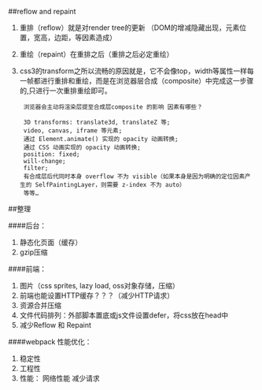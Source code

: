 ##reflow and repaint

1. 重排（reflow）就是对render tree的更新 （DOM的增减隐藏出现，元素位置，宽高，边距，等因素造成）
2. 重绘（repaint）在重排之后（重排之后必定重绘）
3. css3的transform之所以流畅的原因就是，它不会像top，width等属性一样每一帧都进行重排和重绘，而是在浏览器层合成（composite）中完成这一步骤的,只进行一次重排重绘即可。

        浏览器会主动将渲染层提至合成层composite 的影响 因素有哪些？

        3D transforms: translate3d, translateZ 等;
        video, canvas, iframe 等元素;
        通过 Element.animate() 实现的 opacity 动画转换;
        通过 СSS 动画实现的 opacity 动画转换;
        position: fixed;
        will-change;
        filter;
        有合成层后代同时本身 overflow 不为 visible（如果本身是因为明确的定位因素产生的 SelfPaintingLayer，则需要 z-index 不为 auto）
        等等…


##整理

####后台：
1. 静态化页面（缓存）
2. gzip压缩

####前端：
1. 图片（css sprites, lazy load, oss对象存储，压缩）
2. 前端也能设置HTTP缓存？？？（减少HTTP请求）
3. 资源合并压缩
4. 文件代码排列：外部脚本置底或js文件设置defer，将css放在head中
5. 减少Reflow 和 Repaint

####webpack 性能优化：
1. 稳定性
2. 工程性
3. 性能： 网络性能  减少请求

